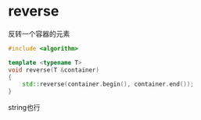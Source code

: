 # reverse

反转一个容器的元素

```cpp
#include <algorithm>

template <typename T>
void reverse(T &container)
{
	std::reverse(container.begin(), container.end());
}
```

string也行



